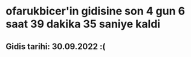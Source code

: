 # ofarukbicer'in gidisine son 4 gun 6 saat 39 dakika 35 saniye kaldi

## Gidis tarihi: 30.09.2022 :(